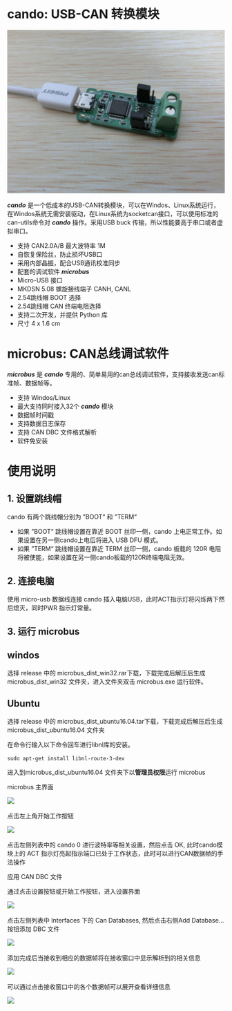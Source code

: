 # cando: USB-CAN 转换模块

![](/doc/img/cando_2.JPG)

***cando*** 是一个低成本的USB-CAN转换模块，可以在Windos、Linux系统运行，在Windos系统无需安装驱动，在Linux系统为socketcan接口，可以使用标准的can-utils命令对 ***cando*** 操作。采用USB buck 传输，所以性能要高于串口或者虚拟串口。

- 支持 CAN2.0A/B 最大波特率 1M
- 自恢复保险丝，防止损坏USB口
- 采用内部晶振，配合USB通讯校准同步
- 配套的调试软件 ***microbus***
- Micro-USB 接口
- MKDSN 5.08 螺旋接线端子 CANH, CANL
- 2.54跳线帽 BOOT 选择
- 2.54跳线帽 CAN 终端电阻选择
- 支持二次开发，并提供 Python 库
- 尺寸 4 x 1.6 cm

# microbus: CAN总线调试软件

***microbus*** 是 ***cando*** 专用的、简单易用的can总线调试软件，支持接收发送can标准帧、数据帧等。
- 支持 Windos/Linux
- 最大支持同时接入32个 ***cando*** 模块
- 数据帧时间戳
- 支持数据日志保存
- 支持 CAN DBC 文件格式解析
- 软件免安装 

# 使用说明

## 1. 设置跳线帽

cando 有两个跳线帽分别为 ”BOOT“ 和 ”TERM“

- 如果 ”BOOT“ 跳线帽设置在靠近 BOOT 丝印一侧，cando 上电正常工作。如果设置在另一侧cando上电后将进入 USB DFU 模式。
- 如果 ”TERM“ 跳线帽设置在靠近 TERM 丝印一侧，cando 板载的 120R 电阻将被使能，如果设置在另一侧cando板载的120R终端电阻无效。

##  2. 连接电脑

使用 micro-usb 数据线连接 cando 插入电脑USB，此时ACT指示灯将闪烁两下然后熄灭，同时PWR 指示灯常量。

## 3. 运行 microbus

## windos

选择 release 中的 microbus_dist_win32.rar下载，下载完成后解压后生成 microbus_dist_win32 文件夹，进入文件夹双击 microbus.exe 运行软件。

## Ubuntu

选择 release 中的 microbus_dist_ubuntu16.04.tar下载，下载完成后解压后生成 microbus_dist_ubuntu16.04 文件夹

在命令行输入以下命令回车进行libnl库的安装。

```shell
sudo apt-get install libnl-route-3-dev
```

进入到microbus_dist_ubuntu16.04 文件夹下以**管理员权限**运行 microbus

microbus 主界面

![](C:\Users\su\Desktop\doc\img\microbus_0.png)

点击左上角开始工作按钮

![](C:\Users\su\Desktop\doc\img\microbus_2.png)

点击左侧列表中的 cando 0 进行波特率等相关设置，然后点击 OK, 此时cando模块上的 ACT 指示灯亮起指示端口已处于工作状态，此时可以进行CAN数据帧的手法操作



应用 CAN DBC 文件

通过点击设置按钮或开始工作按钮，进入设置界面

![](C:\Users\su\Desktop\doc\img\microbus_3.png)



点击左侧列表中 Interfaces 下的 Can Databases, 然后点击右侧Add Database... 按钮添加 DBC 文件

![](C:\Users\su\Desktop\doc\img\microbus_4.png)

添加完成后当接收到相应的数据帧将在接收窗口中显示解析到的相关信息

![](C:\Users\su\Desktop\doc\img\microbus_6.png)

可以通过点击接收窗口中的各个数据帧可以展开查看详细信息

![](C:\Users\su\Desktop\doc\img\microbus_7.png)
